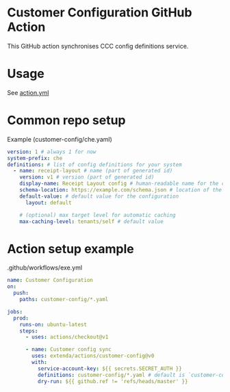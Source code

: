 # Customer Configuration GitHub Action

This GitHub action synchronises CCC config definitions service.
# Usage

See [action.yml](action.yml)

# Common repo setup

Example (customer-config/che.yaml)
```yaml
version: 1 # always 1 for now
system-prefix: che
definitions: # list of config definitions for your system
  - name: receipt-layout # name (part of generated id)
    version: v1 # version (part of generated id)
    display-name: Receipt Layout config # human-readable name for the configuration
    schema-location: https://example.com/schema.json # location of the JSON schema
    default-value: # default value for the configuration
      layout: default

    # (optional) max target level for automatic caching
    max-caching-level: tenants/self # default value
```

# Action setup example

.github/workflows/exe.yml
```yaml
name: Customer Configuration
on:
  push:
    paths: customer-config/*.yaml

jobs:
  prod:
    runs-on: ubuntu-latest
    steps:
      - uses: actions/checkout@v1

      - name: Customer config sync
        uses: extenda/actions/customer-config@v0
        with:
          service-account-key: ${{ secrets.SECRET_AUTH }}
          definitions: customer-config/*.yaml # default is `customer-config/*.yaml`
          dry-run: ${{ github.ref != 'refs/heads/master' }}
```

